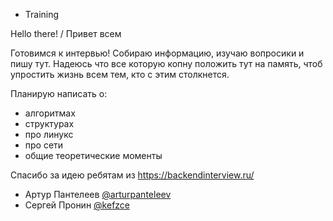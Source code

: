 * Training

Hello there! / Привет всем

Готовимся к интервью!
Собираю информацию, изучаю вопросики и пишу тут.
Надеюсь что все которую копну положить тут на память, чтоб упростить жизнь всем тем, кто с этим столкнется.

Планирую написать о:
- алгоритмах
- структурах
- про линукс
- про сети
- общие теоретические моменты

Спасибо за идею ребятам из
https://backendinterview.ru/
- Артур Пантелеев [@arturpanteleev](https://github.com/arturpanteleev) 
- Сергей Пронин [@kefzce](https://github.com/kefzce)

